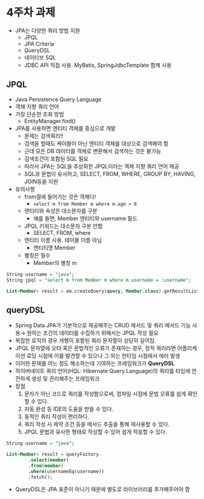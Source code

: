 # 4주차 과제

- JPA는 다양한 쿼리 방법 지원
    - JPQL
    - JPA Criteria
    - QueryDSL
    - 네이티브 SQL
    - JDBC API 직접 사용. MyBatis, SpringJdbcTemplate 함께 사용

## JPQL

- Java Persistence Query Language
- 객체 지향 쿼리 언어
- 가장 단순한 조회 방법
    - EntityManager.find()
- JPA를 사용하면 엔티티 객체를 중심으로 개발
    - 문제는 검색쿼리!!
    - 검색을 할때도 케이블이 아닌 엔티티 객체를 대상으로 검색해야 함
    - 근데 모든 DB 데이터를 객체로 변환해서 검색하는 것은 불가능
    - 검색조건이 포함된 SQL 필요
    - 따라서 JPA는 SQL을 추상화한 JPQL이라는 객체 지향 쿼리 언어 제공
    - SQL과 문법이 유사하고, SELECT, FROM, WHERE, GROUP BY, HAVING, JOIN등을 지원
- 유의사항
    - from절에 들어가는 것은 객체다!
        - `select m from Member m where m.age > 8`
    - 엔티티와 속성은 대소문자를 구분
        - 예를 들면, Member 엔티티와 username 필드
    - JPQL 키워드는 대소문자 구분 안함
        - SELECT, FROM, where
    - 엔티티 이름 사용. 테이블 이름 아님
        - 엔티티명 Member
    - 별칭은 필수
        - Member의 별칭 m

```sql
String username = "java";
String jpql = "select m from Member m where m.username = :username";

List<Member> result = em.createQuery(query, Member.class).getResultList();
```

## queryDSL

- Spring Data JPA가 기본적으로 제공해주는 CRUD 메서드 및 쿼리 메서드 기능 사용→  원하는 조건의 데이터를 수집하기 위해서는 JPQL 작성 필요
- 복잡한 로직의 경우 개행이 포함된 쿼리 문자열이 상당히 길어짐.
- JPQL 문자열에 오타 혹은 문법적인 오류가 존재하는 경우, 정적 쿼리라면 어플리케이션 로딩 시점에 이를 발견할 수 있으나 그 외는 런타임 시점에서 에러 발생
- 이러한 문제를 어느 정도 해소하는데 기여하는 프레임워크가 **QueryDSL**
- 하이버네이트 쿼리 언어(HQL: Hibernate Query Language)의 쿼리를 타입에 안전하게 생성 및 관리해주는 프레임워크
- 장점
    1. 문자가 아닌 코드로 쿼리를 작성함으로써, 컴파일 시점에 문법 오류를 쉽게 확인할 수 있다.
    2. 자동 완성 등 IDE의 도움을 받을 수 있다.
    3. 동적인 쿼리 작성이 편리하다.
    4. 쿼리 작성 시 제약 조건 등을 메서드 추출을 통해 재사용할 수 있다.
    5. JPQL 문법과 유사한 형태로 작성할 수 있어 쉽게 적응할 수 있다.

```sql
String username = "java";

List<Member> result = queryFactory
        .select(member)
        .from(member)
        .where(usernameEq(username))
        .fetch();
```

- QueryDSL은 JPA 표준이 아니기 때문에 별도로 라이브러리를 추가해주어야 함
